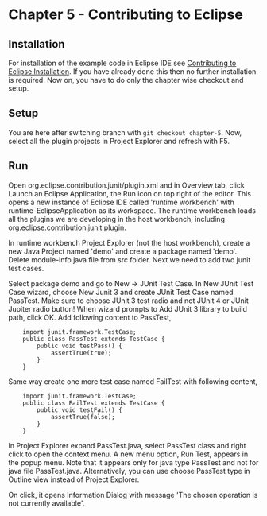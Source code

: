 # Chapter 5 - Contributing to Eclipse 

## Installation

For installation of the example code in Eclipse IDE see <a href="https://www.codetab.org/post/contributing-to-eclipse/">Contributing to Eclipse Installation</a>. If you have already done this then no further installation is required. Now on, you have to do only the chapter wise checkout and setup. 

## Setup

You are here after switching branch with `git checkout chapter-5`. Now, select all the plugin projects in Project Explorer and refresh with F5.

## Run

Open org.eclipse.contribution.junit/plugin.xml and in Overview tab, click Launch an Eclipse Application, the Run icon on top right of the editor. This opens a new instance of Eclipse IDE called 'runtime workbench' with runtime-EclipseApplication as its workspace. The runtime workbench loads all the plugins we are developing in the host workbench, including org.eclipse.contribution.junit plugin.

In runtime workbench Project Explorer (not the host workbench), create a new Java Project named 'demo' and create a package named 'demo'. Delete module-info.java file from src folder. Next we need to add two junit test cases.

Select package demo and go to New -> JUnit Test Case. In New JUnit Test Case wizard, choose New Junit 3 and create JUnit Test Case named PassTest. Make sure to choose JUnit 3 test radio and not JUnit 4 or JUnit Jupiter radio button! When wizard prompts to Add JUnit 3 library to build path, click OK. Add following content to PassTest,

        import junit.framework.TestCase;
        public class PassTest extends TestCase {
	        public void testPass() {
		        assertTrue(true);
	        }
        }

Same way create one more test case named FailTest with following content,

        import junit.framework.TestCase;
        public class FailTest extends TestCase {
	        public void testFail() {
		        assertTrue(false);
	        }
        }

In Project Explorer expand PassTest.java, select PassTest class and right click to open the context menu. A new menu option, Run Test, appears in the popup menu. Note that it appears only for java type PassTest and not for java file PassTest.java. Alternatively, you can use choose PassTest type in Outline view instead of Project Explorer.

On click, it opens Information Dialog with message 'The chosen operation is not currently available'.

